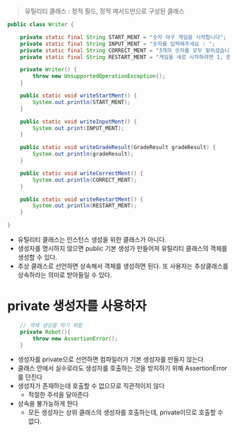 > 유틸리티 클래스 : 정적 필드, 정적 메서드만으로 구성된 클래스
```java
public class Writer {

    private static final String START_MENT = "숫자 야구 게임을 시작합니다";
    private static final String INPUT_MENT = "숫자를 입력해주세요 : ";
    private static final String CORRECT_MENT = "3개의 숫자를 모두 맞히셨습니다! 게임 종료";
    private static final String RESTART_MENT = "게임을 새로 시작하려면 1, 종료하려면 2를 입력하세요.";

    private Writer() {
        throw new UnsupportedOperationException();
    }

    public static void writeStartMent() {
        System.out.println(START_MENT);
    }

    public static void writeInputMent() {
        System.out.print(INPUT_MENT);
    }

    public static void writeGradeResult(GradeResult gradeResult) {
        System.out.println(gradeResult);
    }

    public static void writeCorrectMent() {
        System.out.println(CORRECT_MENT);
    }

    public static void writeRestartMent() {
        System.out.println(RESTART_MENT);
    }

}
```
- 유틸리티 클래스는 인스턴스 생성을 위한 클래스가 아니다.
- 생성자를 명시하지 않으면 public 기본 생성가 만들어져 유틸리티 클래스의 객체를 생성할 수 있다.
- 추상 클래스로 선언하면 상속해서 객체를 생성하면 된다. 또 사용자는 추상클래스를 상속하라는 의미로 받아들일 수 있다.

# private 생성자를 사용하자
```java
    // 객체 생성을 막기 위함 
    private Robot(){
        throw new AssertionError();
    }
```
- 생성자를 private으로 선언하면 컴파일러가 기본 생성자를 만들지 않는다
- 클래스 안에서 실수로라도 생성자를 호출하는 것을 방지하기 위해 AssertionError를 던진다
- 생성자가 존재하는데 호출할 수 없으므로 직관적이지 않다
  - 적절한 주석을 달아준다
- 상속을 불가능하게 한다
  - 모든 생성자는 상위 클래스의 생성자를 호출하는데, private이므로 호출할 수 없다. 

